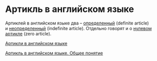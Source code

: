 # Артикль в английском языке

Артиклей в английском языке два – [определенный](https://engblog.ru/definite-article) (definite article)  
и [неопределенный](https://engblog.ru/indefinite-article) (indefinite article). 
Отдельно говорят и о [нулевом артикле](https://engblog.ru/zero-article) (zero article).

[Артикли в английском языке](https://englex.ru/using-articles-in-english/)

[Артикль в английском языке. Общее понятие](https://engblog.ru/article)
